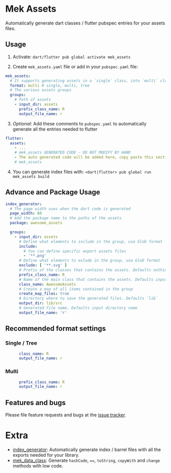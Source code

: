 # Mek Assets
Automatically generate dart classes / flutter pubspec entries for your assets files.

## Usage

1. Activate: `dart/flutter pub global activate mek_assets`

2. Create `mek_assets.yaml` file or add in your `pubspec.yaml` file:
```yaml
mek_assets:
  # It supports generating assets in a `single` class, into `multi` classes based on directory or `tree` classes structure based on directory
  format: multi # single, multi, tree
  # The various assets groups
  groups:
    # Path of assets
    - input_dir: assets
      prefix_class_name: R
      output_file_name: r
```

3. *Optional*: Add these comments to `pubspec.yaml` to automatically generate all the entries needed to flutter 
````yaml
flutter:
  assets:
    - ...
    # mek_assets GENERATED CODE - DO NOT MODIFY BY HAND
    - The auto generated code will be added here, copy paste this section
    # mek_assets
````

4. You can generate index files with: `<dart|flutter> pub global run mek_assets build`

## Advance and Package Usage

```yaml
index_generator:
  # The page width uses when the dart code is generated
  page_width: 80
  # Add the package name to the paths of the assets
  package: awesome_assets

  groups:
    - input_dir: assets
      # Define what elements to include in the group, use Glob format
      include:
        # You can define specific export assets files
        - '**.png'
      # Define what elements to exlude in the group, use Glob format
      exclude: [ '**.svg' ]
      # Prefix of the classes that contains the assets. Defaults nothing.
      prefix_class_name: R
      # Name of the main class that contains the assets. Defaults input directory name.
      class_name: AwesomeAssets
      # Create a map of all items contained in the group
      create_map_files: true
      # Directory where to save the generated files. Defaults `lib`
      output_dir: lib/src
      # Generated file name. Defaults input directory name 
      output_file_name: 'r'
```

## Recommended format settings

### Single / Tree
```yaml
      class_name: R
      output_file_name: r
```

### Multi
```yaml
      prefix_class_name: R
      output_file_name: r
```

## Features and bugs

Please file feature requests and bugs at the [issue tracker](https://github.com/BreX900/mek_assets/issues).

# Extra

- [index_generator](https://pub.dev/packages/index_generator): Automatically generate index / barrel files with all the exports needed for your library.
- [mek_data_class](https://pub.dev/packages/mek_data_class): Generate `hashCode`, `==`, `toString`, `copyWith` and `change` methods with low code.
